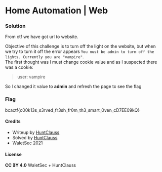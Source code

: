 # Home Automation | Web

### Solution

From ctf we have got url to website.

Objective of this challenge is to turn off the light on the website, but when we try to turn it off the error appears `You must be admin to turn off the lights. Currently you are "vampire"`.<br />
The first thought was I must change cookie value and as I suspected there was a cookie:<br />
> user: vampire <br />

So I changed it value to **admin** and refresh the page to see the flag<br />

### Flag

bcactf{c00k13s_s3rved_fr3sh_fr0m_th3_smart_0ven_cD7EE09kQ}

#### Credits

- Writeup by [HuntClauss](https://ctftime.org/user/106464)
- Solved by [HuntClauss](https://ctftime.org/user/106464)
- WaletSec 2021

#### License

**CC BY 4.0** WaletSec + HuntClauss